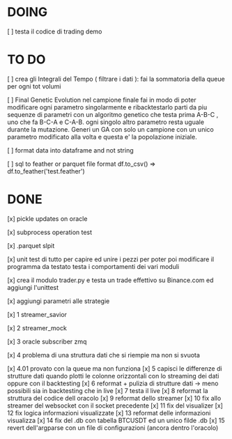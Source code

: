 # DOING


[ ] testa il codice di trading demo


# TO DO

[ ] crea gli Integrali del Tempo ( filtrare i dati ): fai la sommatoria della queue per ogni tot volumi

[ ] Final Genetic Evolution
    nel campione finale fai in modo di poter modificare ogni parametro singolarmente e ribacktestarlo
    parti da piu sequenze di parametri con un algoritmo genetico che testa prima A-B-C , uno che fa B-C-A e C-A-B.
    ogni singolo altro parametro resta uguale durante la mutazione. Generi un GA con solo un campione con un unico parametro
    modificato alla volta e questa e' la popolazione iniziale.  

[ ] format data into dataframe and not string

[ ] sql to feather or parquet file format 
        df.to_csv() => df.to_feather('test.feather')

# DONE

[x] pickle updates on oracle

[x] subprocess operation test

[x] .parquet slpit

[x] unit test di tutto per capire ed unire i pezzi per poter poi modificare il programma da testato
    testa i comportamenti dei vari moduli

[x] crea il modulo trader.py e testa un trade effettivo su Binance.com ed aggiungi l'unittest

[x] aggiungi parametri alle strategie


[x] 1 streamer_savior

[x] 2 streamer_mock

[x] 3 oracle subscriber zmq
   
[x] 4 problema di una struttura dati che si riempie ma non si svuota

[x] 4.01 provato con la queue ma non funziona
[x] 5 capisci le differenze di strutture dati quando plotti le colonne orizzontali con lo streaming dei dati oppure con il backtesting
[x] 6 reformat + pulizia di strutture dati -> meno possibili sia in backtesting che in live
[x] 7 testa il live
[x] 8 reformat la struttura del codice dell oracolo
[x] 9 reformat dello streamer
[x] 10 fix allo streamer del websocket con il socket precedente
[x] 11 fix del visualizer
[x] 12 fix logica informazioni visualizzate
[x] 13 reformat delle informazioni visualizza
[x] 14 fix del .db con tabella BTCUSDT ed un unico filde .db
[x] 15 revert dell'argparse con un file di configurazioni (ancora dentro l'oracolo)
